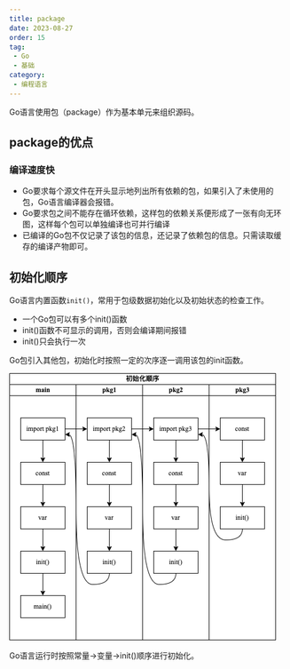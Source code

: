 ```yaml
---
title: package
date: 2023-08-27
order: 15
tag:
 - Go
 - 基础
category:
 - 编程语言
---
```


Go语言使用包（package）作为基本单元来组织源码。

<!-- more -->

## package的优点

### 编译速度快

- Go要求每个源文件在开头显示地列出所有依赖的包，如果引入了未使用的包，Go语言编译器会报错。
- Go要求包之间不能存在循环依赖，这样包的依赖关系便形成了一张有向无环图，这样每个包可以单独编译也可并行编译
- 已编译的Go包不仅记录了该包的信息，还记录了依赖包的信息。只需读取缓存的编译产物即可。

## 初始化顺序

Go语言内置函数`init()`，常用于包级数据初始化以及初始状态的检查工作。

- 一个Go包可以有多个init()函数
- init()函数不可显示的调用，否则会编译期间报错
- init()只会执行一次

Go包引入其他包，初始化时按照一定的次序逐一调用该包的init函数。

![package-init](./images/package-init.png)

Go语言运行时按照常量->变量->init()顺序进行初始化。
